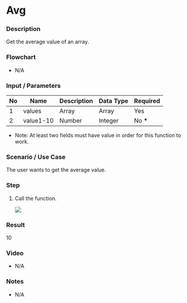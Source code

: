 # Avg

### Description

Get the average value of an array.

### Flowchart

- N/A 

### Input / Parameters

| No | Name | Description | Data Type | Required |
| ------ | ------ | ------ |------ | ------ |
| 1 | values | Array | Array | Yes  |
| 2 | value1-10 | Number | Integer | No __*__  |

* Note: At least two fields must have value in order for this function to work.

### Scenario / Use Case

The user wants to get the average value.

### Step

1. Call the function.

    ![](../../../../document/function/Array/avg/avg-step-1.png?raw=true)

### Result

10

### Video

- N/A

<!--[![Video](http://i.imgur.com/Ot5DWAW.png)](https://youtu.be/StTqXEQ2l-Y?t=35s)-->

### Notes

- N/A